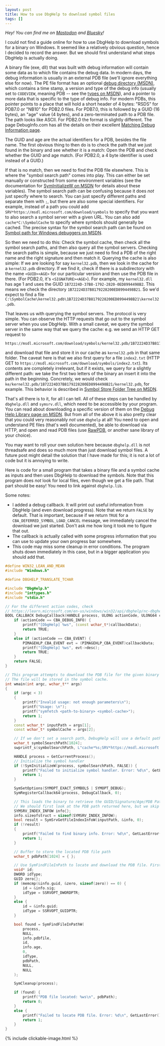 ```yaml
---
layout: post
title: How to use DbgHelp to download symbol files
tags: []
---
```


_Hey! You can find me on [Mastodon](https://mastodon.gamedev.place/@sschoener) and [Bluesky](https://bsky.app/profile/sschoener.bsky.social)!_

I could not find a guide online for how to use DbgHelp to download symbols for a binary on Windows. It seemed like a relatively obvious question, hence I decided to record the answer. But we should first understand what steps DbgHelp is actually doing.

A binary file (exe, dll) that was built with debug information will contain some data as to which file contains the debug data. In modern days, the debug information is usually in an external PDB file (we'll ignore everything else for now). The PE file format has an optional [debug directory (MSDN)](https://learn.microsoft.com/en-us/windows/win32/debug/pe-format#debug-directory-image-only), which contains a time stamp, a version and type of the debug info (usually set to `CODEVIEW`, meaning PDB -- see the [types on MSDN](https://learn.microsoft.com/en-us/windows/win32/debug/pe-format#debug-type)), and a pointer to more data that is specific to the type of debug info. For modern PDBs, this pointer points to a place that will hold a short header of 4 bytes: "RSDS" for PDB7.0 or "NB10" for PDB2.0 files. For PDB7.0, this is followed by a GUID (16 bytes), an "age" value (4 bytes), and a zero-terminated path to a PDB file. The path looks like ASCII. For PDB2.0 the format is slightly different. The page DebugInfo.com has all the details  on their excellent [Matching Debug Information page](https://www.debuginfo.com/articles/debuginfomatch.html#debuginfosepfile).

The GUID and age are the actual identifiers for a PDB, besides the file name. The first obvious thing to then do is to check the path that we just found in the binary and see whether it is a match: Open the PDB and check whether the GUID and age match. (For PDB2.0, a 4 byte identifier is used instead of a GUID.)

If that is no match, then we need to find the PDB file elsewhere. This is where the "symbol search path" comes into play. This can either be set manually or constructed from some environment variables (see the documentation for [SymInitializeW on MSDN](https://learn.microsoft.com/en-us/windows/win32/api/dbghelp/nf-dbghelp-syminitializew) for details about these variables). The symbol search path can be confusing because it does *not* just specify where to search. You can just specify different paths and separate them with `;`, but there are also some special identifiers. For example, instead of a path you could add `SRV*https://msdl.microsoft.com/download/symbols` to specify that you want to also search a symbol server with a given URL. You can also add `cache*C:\SymbolCache` to specify where symbols should generally be cached. The precise syntax for the symbol search path can be found on [Symbol path for Windows debuggers on MSDN](https://learn.microsoft.com/en-us/windows-hardware/drivers/debugger/symbol-path).

So then we need to do this: Check the symbol cache, then check all the symbol search paths, and then also query all the symbol servers. Checking the search paths is simple, because we just need to find a PDB of the right name and the right signature and then match it. Querying the cache is also simple: If we are looking for say `kernel32.pdb`, then we look in the cache for a `kernel32.pdb` directory. If we find it, check if there is a subdirectory with the name `<GUID><AGE>` for our particular version and then use the PDB file in there. (For PDB2.0, it's `<SIGNATURE><AGE>`). For example, my `kernel32.dll` has age 1 and uses the GUID `1B72224D-37B8-1792-2820-0ED8994498B2`. This means we check the directory `1B72224D37B8179228200ED8994498B21`. So we'd expect to find a file `C:\SymbolCache\kernel32.pdb\1B72224D37B8179228200ED8994498B21\kernel32.pdb`.

That leaves us with querying the symbol servers. The protocol is very simple. You can observe the HTTP requests that go out to the symbol server when you use DbgHelp. With a small caveat, we query the symbol server in the same way that we query the cache: e.g. we send an HTTP GET request to
```
https://msdl.microsoft.com/download/symbols/kernel32.pdb/1B72224D37B8179228200ED8994498B21/kernel32.pdb
```
and download that file and store it in our cache as `kernel32.pdb` in that same folder. The caveat here is that we also first query for a file `index2.txt` (HTTP GET to `https://msdl.microsoft.com/download/symbols/index2.txt`). Its contents are completely irrelevant, but if it exists, we query for a slightly different path: we take the first two letters of the binary an insert it into the path in the beginning. Concretely, we would check `ke/kernel32.pdb/1B72224D37B8179228200ED8994498B21/kernel32.pdb`, for example. This behavior is described in [Symbol Store Folder Tree on MSDN](https://learn.microsoft.com/en-us/windows-hardware/drivers/debugger/symbol-store-folder-tree).

That's all there is to it, for all I can tell. All of these steps can be handled by `dbghelp.dll` and `symsrv.dll`, which need to be accessible by your program. You can read about downloading a specific version of them on the [Debug Help Library page on MSDN](https://learn.microsoft.com/en-us/windows/win32/debug/debug-help-library). But from all of the above it is also pretty clear that you could very reasonably _not_ use `dbghelp` at all! You need to open and understand PE files (that's well documented), be able to download via HTTP, and open and read PDB files (use [RawPDB](https://github.com/MolecularMatters/raw_pdb), or another sane library of your choice).

You may want to roll your own solution here because `dbghelp.dll` is not threadsafe and does so much more than just download symbol files. A future post might detail the solution that I have made for this; it is not a lot of code but it is annoying to write.

Here is code for a small program that takes a binary file and a symbol cache as inputs and then uses DbgHelp to download the symbols. Note that this program does _not_ look for local files, even though we get a file path. That part should be easy! You need to link against `dbghelp.lib`.

Some notes:
 * I added a debug callback. It will print out useful information from DbgHelp (and even download progress). Note that we return `FALSE` by default. That is important, because if we return `TRUE` for a `CBA_DEFERRED_SYMBOL_LOAD_CANCEL` message, we immediately cancel the download we just started. Don't ask me how long it took me to figure that out.
 * The callback is actually called with some progress information that you can use to update your own progress bar somewhere.
 * This code may miss some cleanup in error conditions. The program shuts down immediately in this case, but in a bigger application you should add that.

```cpp
#define WIN32_LEAN_AND_MEAN
#include "Windows.h"

#define DBGHELP_TRANSLATE_TCHAR

#include "DbgHelp.h"
#include "inttypes.h"
#include "stdio.h"

// For the different action codes, check
// https://learn.microsoft.com/en-us/windows/win32/api/dbghelp/nc-dbghelp-psymbol_registered_callback
BOOL CALLBACK DebugCallback(HANDLE process, ULONG actionCode, ULONG64 callbackData, ULONG64 userContext) {
    if (actionCode == CBA_DEBUG_INFO) {
        printf("[DbgHelp] %ws", (const wchar_t*)callbackData);
        return TRUE;
    }
    else if (actionCode == CBA_EVENT) {
        PIMAGEHLP_CBA_EVENT evt = (PIMAGEHLP_CBA_EVENT)callbackData;
        printf("[DbgHelp] %ws", evt->desc);
        return TRUE;
    }
    return FALSE;
}

// This program attempts to download the PDB file for the given binary file.
// The file will be stored in the symbol cache.
int wmain(int argc, wchar_t** args)
{
    if (argc < 3)
    {
        printf("Invalid usage: not enough parameters\n");
        printf("Usage: \n");
        printf("symfetch <path-to-binary> <symbol-cache>");
        return 1;
    }
    const wchar_t* inputPath = args[1];
    const wchar_t* symbolCache = args[2];

    // If we don't set a search path, DebugHelp will use a default path constructed from environment variables.
    wchar_t symbolSearchPath[1024];
    swprintf_s(symbolSearchPath, L"cache*%s;SRV*https://msdl.microsoft.com/download/symbols", symbolCache);

    HANDLE process = GetCurrentProcess();
    // Initialize the symbol handler
    if (!SymInitializeW(process, symbolSearchPath, FALSE)) {
        printf("Failed to initialize symbol handler. Error: %d\n", GetLastError());
        return 1;
    }

    SymSetOptions(SYMOPT_EXACT_SYMBOLS | SYMOPT_DEBUG);
    SymRegisterCallback64(process, DebugCallback, 0);

    // This loads the binary to retrieve the GUID/Signature/Age/PDB Path.
    // We should first look at the PDB path returned here, but we skip this for this example.
    SYMSRV_INDEX_INFOW info{};
    info.sizeofstruct = sizeof(SYMSRV_INDEX_INFOW);
    bool result = SymSrvGetFileIndexInfoW(inputPath, &info, 0);
    if (!result)
    {
        printf("Failed to find binary info. Error: %d\n", GetLastError());
        return 1;
    }

    // Buffer to store the located PDB file path
    wchar_t pdbPath[1024] = { };

    // Use SymFindFileInPath to locate and download the PDB file. First check what data we need to put in.
    void* id;
    DWORD idType;
    GUID zero{};
    if (memcmp(&info.guid, &zero, sizeof(zero)) == 0) {
        id = &info.sig;
        idType = SSRVOPT_DWORDPTR;
    }
    else {
        id = &info.guid;
        idType = SSRVOPT_GUIDPTR;
    }

    bool found = SymFindFileInPathW(
        process,
        NULL,
        info.pdbfile,
        id,
        info.age,
        0,
        idType,
        pdbPath,
        NULL,
        NULL
    );

    SymCleanup(process);

    if (found) {
        printf("PDB file located: %ws\n", pdbPath);
        return 0;
    }
    else {
        printf("Failed to locate PDB file. Error: %d\n", GetLastError());
        return 1;
    }
}
```

{% include clickable-image.html %}